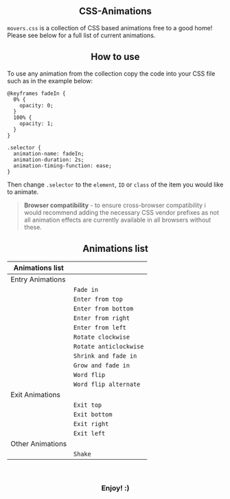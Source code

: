 <h2 align="center">CSS-Animations</h2>

`movers.css` is a collection of CSS based animations free to a good home! Please see below for a full list of current animations.

<h2 align="center">How to use</h2>
To use any animation from the collection copy the code into your CSS file such as in the example below:

```
@keyframes fadeIn {
  0% {
    opacity: 0;
  }
  100% {
    opacity: 1;
  }
}

.selector {
  animation-name: fadeIn;
  animation-duration: 2s;
  animation-timing-function: ease;
}
```

Then change `.selector` to the `element`, `ID` or `class` of the item you would like to animate.

>**Browser compatibility** - to ensure cross-browser compatibility i would recommend adding the necessary CSS vendor prefixes as not all animation effects are currently available in all browsers without these.

<h2 align="center">Animations list</h2>

| Animations list   |                    |
| ----------------- | ------------------ |
| Entry Animations  |                    |
|                   | `Fade in`          |
|                   | `Enter from top`   |
|                   | `Enter from bottom`|
|                   | `Enter from right` |
|                   | `Enter from left`  |
|                   | `Rotate clockwise` |
|                   | `Rotate anticlockwise`|
|                   | `Shrink and fade in`  |
|                   | `Grow and fade in` |
|                   | `Word flip`        |
|                   | `Word flip alternate` |
| Exit Animations   |                    |
|                   | `Exit top`         |
|                   | `Exit bottom`      |
|                   | `Exit right`       |
|                   | `Exit left`        |
| Other Animations  |                    |
|                   | `Shake`            |


<br>
<h3 align="center">Enjoy! :)</h3>
